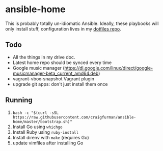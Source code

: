 # ansible-home

This is probably totally un-idiomatic Ansible. Ideally, these playbooks will only install stuff, configuration lives in my [dotfiles repo](https://github.com/craigfurman/home).

## Todo
* All the things in my drive doc.
* Latest home repo should be synced every time
* Google music manager (https://dl.google.com/linux/direct/google-musicmanager-beta_current_amd64.deb)
* vagrant-vbox-snapshot Vagrant plugin
* upgrade git apps: don't just install them once

## Running
1. `bash -c "$(curl -sSL https://raw.githubusercontent.com/craigfurman/ansible-home/master/bootstrap.sh)"`
1. Install Go using `whichgo`
1. Install Ruby using `ruby-install`
1. Install direnv with `make` (requires Go)
1. update vimfiles after installing Go
